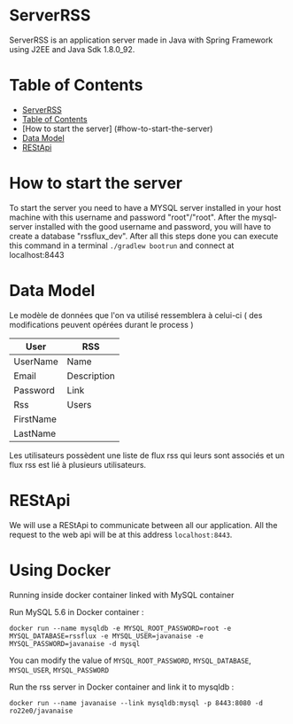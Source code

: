 ServerRSS
=========

ServerRSS is an application server made in Java with Spring Framework using J2EE and Java Sdk 1.8.0_92.

Table of Contents
=================

  * [ServerRSS](#serverrss)
  * [Table of Contents](#table-of-contents)
  * [How to start the server] (#how-to-start-the-server)
  * [Data Model](#data-model)
  * [REStApi](#restapi)

How to start the server
=======================

To start the server you need to have a MYSQL server installed in your host machine with this username and password "root"/"root".
After the mysql-server installed with the good username and password, you will have to create a database "rssflux_dev".
After all this steps done you can execute this command in a terminal `./gradlew bootrun` and connect at localhost:8443

Data Model
==========

Le modèle de données que l'on va utilisé ressemblera à celui-ci ( des modifications peuvent opérées durant le process )

| User      | RSS                    |
| --------- | ---------------------- |
| UserName  | Name                   |
| Email     | Description <Optional> |
| Password  | Link                   |
| Rss       | Users                  |
| FirstName |
| LastName  |

Les utilisateurs possèdent une liste de flux rss qui leurs sont associés et un flux rss est lié à plusieurs utilisateurs.

REStApi
=======

We will use a REStApi to communicate between all our application. All the request to the web api will be at this address `localhost:8443`.

Using Docker
============
Running inside docker container linked with MySQL container

Run MySQL 5.6 in Docker container :

~~~
docker run --name mysqldb -e MYSQL_ROOT_PASSWORD=root -e MYSQL_DATABASE=rssflux -e MYSQL_USER=javanaise -e MYSQL_PASSWORD=javanaise -d mysql
~~~

You can modify the value of `MYSQL_ROOT_PASSWORD`, `MYSQL_DATABASE`, ` MYSQL_USER`, `MYSQL_PASSWORD`

Run the rss server in Docker container and link it to mysqldb :

~~~
docker run --name javanaise --link mysqldb:mysql -p 8443:8080 -d ro22e0/javanaise
~~~
